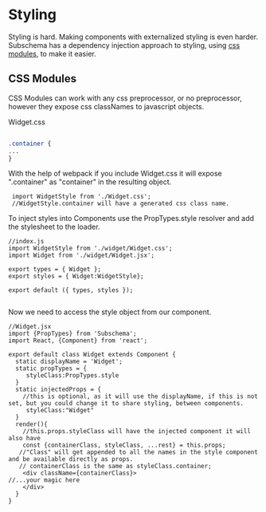 Styling
===
Styling is hard.  Making components with externalized styling is even harder.   Subschema has a dependency injection approach to styling, using [css modules](https://github.com/css-modules/css-modules), to make it easier.

## CSS Modules
CSS Modules can work with any css preprocessor, or no preprocessor, however they expose css classNames to javascript objects.

Widget.css
```css

.container {
...
}

```

With the help of webpack if you include Widget.css it will expose ".container" as "container" in the resulting object.

```es6
 import WidgetStyle from './Widget.css';
 //WidgetStyle.container will have a generated css class name.

```

To inject styles into Components use the PropTypes.style resolver and add the stylesheet to the loader.

```es6
//index.js
import WidgetStyle from './widget/Widget.css';
import Widget from './widget/Widget.jsx';

export types = { Widget };
export styles = { Widget:WidgetStyle};

export default ({ types, styles }); 


```
Now we need to access the style object from our component.

```es6
//Widget.jsx
import {PropTypes} from 'Subschema';
import React, {Component} from 'react';

export default class Widget extends Component {
  static displayName = 'Widget';
  static propTypes = {
     styleClass:PropTypes.style
  }
  static injectedProps = {
    //this is optional, as it will use the displayName, if this is not set, but you could change it to share styling, between components.
     styleClass:"Widget"
  }
  render(){
    //this.props.styleClass will have the injected component it will also have 
    const {containerClass, styleClass, ...rest} = this.props;
   //"Class" will get appended to all the names in the style component and be available directly as props.
   // containerClass is the same as styleClass.container;
    <div className={containerClass}>
//...your magic here
    </div>
  }
}

```



